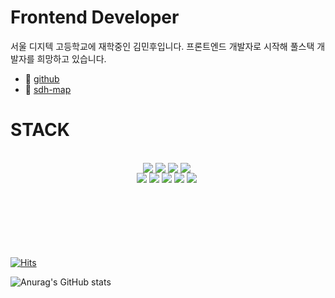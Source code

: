 # Frontend Developer

서울 디지텍 고등학교에 재학중인 김민후입니다. 프론트엔드 개발자로 시작해 풀스택 개발자를 희망하고 있습니다.

- 💙 <a href="https://github.com/minhoo03">github</a>
- 💛 <a href="http://gcy.dothome.co.kr/">sdh-map</a>


# STACK

<br />

<div style="width:500px; height: 120px; margin: 0 auto;">
<div style="display:flex; justify-content:center;">
<span style="margin-right:4px"><img src="https://img.shields.io/badge/React-blue?style=flat-square&logo=React&logoColor=white"/></span>
<span style="margin-right:4px"><img src="https://img.shields.io/badge/Node.js-dagreen?style=flat-square&logo=node-dot-js&logoColor=white"/></span>
<span style="margin-right:4px"><img src="https://img.shields.io/badge/JavaScript-yellow?style=flat-square&logo=javascript&logoColor=white"/></span>
<span style="margin-right:4px"><img src="https://img.shields.io/badge/SCSS-orange?style=flat-square&logo=sass&logoColor=white"/></span>
</div>
<div style="display:flex; justify-content:center;">
<span style="margin-right:4px"><img src="https://img.shields.io/badge/Redux-purple?style=flat-square&logo=redux&logoColor=white"/></span>
<span style="margin-right:4px"><img src="https://img.shields.io/badge/firebase-yellow?style=flat-square&logo=firebase&logoColor=white"/></span>
<span style="margin-right:4px"><img src="https://img.shields.io/badge/TypeScript-blue?style=flat-square&logo=typescript&logoColor=white"/></span>
<span style="margin-right:4px"><img src="https://img.shields.io/badge/Java-red?style=flat-square&logo=java&logoColor=white"/></span>
<span style="margin-right:4px"><img src="https://img.shields.io/badge/MongoDB-green?style=flat-square&logo=mongodb&logoColor=white"/></span>
</div>
</div>
<br />

[![Hits](https://hits.seeyoufarm.com/api/count/incr/badge.svg?url=https%3A%2F%2Fgithub.com%2Fminhoo03&count_bg=%2379C83D&title_bg=%23555555&icon=&icon_color=%23E7E7E7&title=hits&edge_flat=false)](https://hits.seeyoufarm.com)

![Anurag's GitHub stats](https://github-readme-stats.vercel.app/api?username=minhoo03&&show_icons=true&theme=default)



<!--
**minhoo03/minhoo03** is a ✨ _special_ ✨ repository because its `README.md` (this file) appears on your GitHub profile.

Here are some ideas to get you started:

- 🔭 I’m currently working on ...
- 🌱 I’m currently learning ...
- 👯 I’m looking to collaborate on ...
- 🤔 I’m looking for help with ...
- 💬 Ask me about ...
- 📫 How to reach me: ...
- 😄 Pronouns: ...
- ⚡ Fun fact: ...
-->
